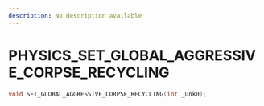 ```yaml
---
description: No description available 
---
```


# PHYSICS\_SET_GLOBAL_AGGRESSIVE_CORPSE_RECYCLING

```cpp
void SET_GLOBAL_AGGRESSIVE_CORPSE_RECYCLING(int _Unk0);
```